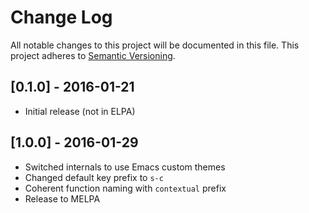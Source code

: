 # Change Log
All notable changes to this project will be documented in this file.
This project adheres to [Semantic Versioning](http://semver.org/).

## [0.1.0] - 2016-01-21
- Initial release (not in ELPA)

## [1.0.0] - 2016-01-29
- Switched internals to use Emacs custom themes
- Changed default key prefix to `s-c`
- Coherent function naming with `contextual` prefix
- Release to MELPA
